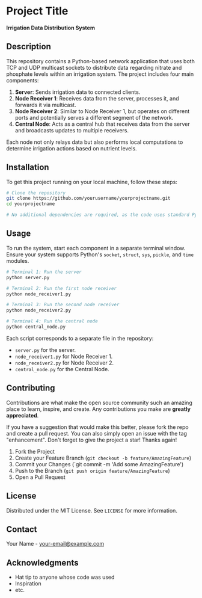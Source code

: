 
# Project Title
**Irrigation Data Distribution System**

## Description
This repository contains a Python-based network application that uses both TCP and UDP multicast sockets to distribute data regarding nitrate and phosphate levels within an irrigation system. The project includes four main components:
1. **Server**: Sends irrigation data to connected clients.
2. **Node Receiver 1**: Receives data from the server, processes it, and forwards it via multicast.
3. **Node Receiver 2**: Similar to Node Receiver 1, but operates on different ports and potentially serves a different segment of the network.
4. **Central Node**: Acts as a central hub that receives data from the server and broadcasts updates to multiple receivers.

Each node not only relays data but also performs local computations to determine irrigation actions based on nutrient levels.

## Installation
To get this project running on your local machine, follow these steps:
```bash
# Clone the repository
git clone https://github.com/yourusername/yourprojectname.git
cd yourprojectname

# No additional dependencies are required, as the code uses standard Python libraries.
```

## Usage
To run the system, start each component in a separate terminal window. Ensure your system supports Python's `socket`, `struct`, `sys`, `pickle`, and `time` modules.

```bash
# Terminal 1: Run the server
python server.py

# Terminal 2: Run the first node receiver
python node_receiver1.py

# Terminal 3: Run the second node receiver
python node_receiver2.py

# Terminal 4: Run the central node
python central_node.py
```

Each script corresponds to a separate file in the repository:
- `server.py` for the server.
- `node_receiver1.py` for Node Receiver 1.
- `node_receiver2.py` for Node Receiver 2.
- `central_node.py` for the Central Node.

## Contributing
Contributions are what make the open source community such an amazing place to learn, inspire, and create. Any contributions you make are **greatly appreciated**.

If you have a suggestion that would make this better, please fork the repo and create a pull request. You can also simply open an issue with the tag "enhancement".
Don't forget to give the project a star! Thanks again!

1. Fork the Project
2. Create your Feature Branch (`git checkout -b feature/AmazingFeature`)
3. Commit your Changes (`git commit -m 'Add some AmazingFeature')
4. Push to the Branch (`git push origin feature/AmazingFeature`)
5. Open a Pull Request

## License
Distributed under the MIT License. See `LICENSE` for more information.

## Contact
Your Name - [your-email@example.com](mailto:your-email@example.com)

## Acknowledgments
- Hat tip to anyone whose code was used
- Inspiration
- etc.
